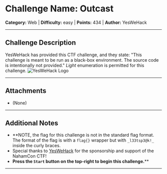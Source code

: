 # Challenge Name: Outcast

**Category:** Web | **Difficulty:** easy | **Points:** 434 | **Author:** YesWeHack

---

## Challenge Description

YesWeHack has provided this CTF challenge, and they state: "This challenge is meant to be run as a black-box environment. The source code is intentionally not provided."
*Light* enumeration is permitted for this challenge.
![YesWeHack Logo](/files/a65b8c578420ae96e3936d0cac7e8d7a/YWH_Logo_primary_white.png)

---

## Attachments

- (None)

---

## Additional Notes

* **NOTE, the flag for this challenge is not in the standard flag format. The format of the flag is with a `flag{}` wrapper but with `_l33tsp3@k!_` inside the curly braces.
* Special thanks to [YesWeHack](https://www.yeswehack.com/) for the sponsorship and support of the NahamCon CTF!
* **Press the `Start` button on the top-right to begin this challenge.****

---
